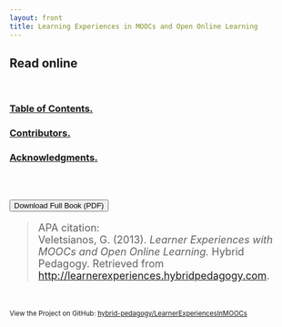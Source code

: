 ```yaml
---
layout: front
title: Learning Experiences in MOOCs and Open Online Learning
---
```



## Read online ##

<br/>

### [Table of Contents.](TOC.html) ###
### [Contributors.](contributors.html) ###
### [Acknowledgments.](acknowledgments.html) ###


<br/><br/>

<p>
    <a href="LearningExperiencesInMOOCs.pdf" target="_">
        <button type="button" class="btn btn-primary btn-lg btn-block">Download Full Book (PDF)</button>
        </a>
    </p>

<!--
<p>
    <a href="LearningExperiencesInMOOCs.epub" target="_">
        <button type="button" class="btn btn-primary btn-lg btn-block">Download Full Book (ePub)</button>
        </a>
    </p>
-->

<!--
<p>
    <a href="LearningExperiencesInMOOCs.mobi" target="_">
        <button type="button" class="btn btn-primary btn-lg btn-block">Download Full Book (Kindle/mobi)</button>
        </a>
    </p>
-->
	
<blockquote style="text-align: left; font-size: 18px; font-style: normal">APA citation:<br/>
	Veletsianos, G. (2013). <i>Learner Experiences with MOOCs and Open Online Learning.</i> Hybrid Pedagogy. Retrieved from  <a href="http://learnerexperiences.hybridpedagogy.com">http://learnerexperiences.hybridpedagogy.com</a>.</blockquote>

<br/>

<small>View the Project on GitHub: [hybrid-pedagogy/LearnerExperiencesInMOOCs](https://github.com/hybrid-pedagogy/LearnerExperiencesInMOOCs)</small>

